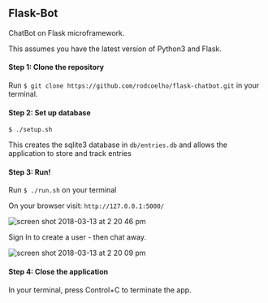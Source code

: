 ## Flask-Bot

ChatBot on Flask microframework. 

This assumes you have the latest version of Python3 and Flask.

#### Step 1: Clone the repository

Run `$ git clone https://github.com/rodcoelho/flask-chatbot.git` in your terminal.

#### Step 2: Set up database

`$ ./setup.sh`

This creates the sqlite3 database in `db/entries.db` and allows the application to store  and track entries

#### Step 3: Run!

Run `$ ./run.sh` on your terminal

On your browser visit: `http://127.0.0.1:5000/`

![screen shot 2018-03-13 at 2 20 46 pm](https://user-images.githubusercontent.com/15854694/37362204-f7b71f56-26ca-11e8-939f-120c905b9f9f.png)

Sign In to create a user - then chat away.

![screen shot 2018-03-13 at 2 20 09 pm](https://user-images.githubusercontent.com/15854694/37362242-11e9227a-26cb-11e8-86f8-d370a3035bdd.png)


#### Step 4: Close the application

In your terminal, press Control+C to terminate the app.
